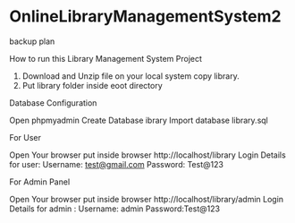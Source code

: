 # OnlineLibraryManagementSystem2
backup plan

How to run this Library Management System Project

1. Download and Unzip file on your local system copy library.
2. Put library folder inside eoot directory

Database Configuration

Open phpmyadmin
Create Database ibrary
Import database library.sql 

For User

Open Your browser put inside browser http://localhost/library
Login Details for user:
Username: test@gmail.com
Password: Test@123

For Admin Panel

Open Your browser put inside browser http://localhost/library/admin
Login Details for admin :
Username: admin
Password:Test@123
